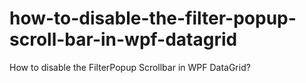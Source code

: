 # how-to-disable-the-filter-popup-scroll-bar-in-wpf-datagrid
How to disable the FilterPopup Scrollbar in WPF DataGrid?
